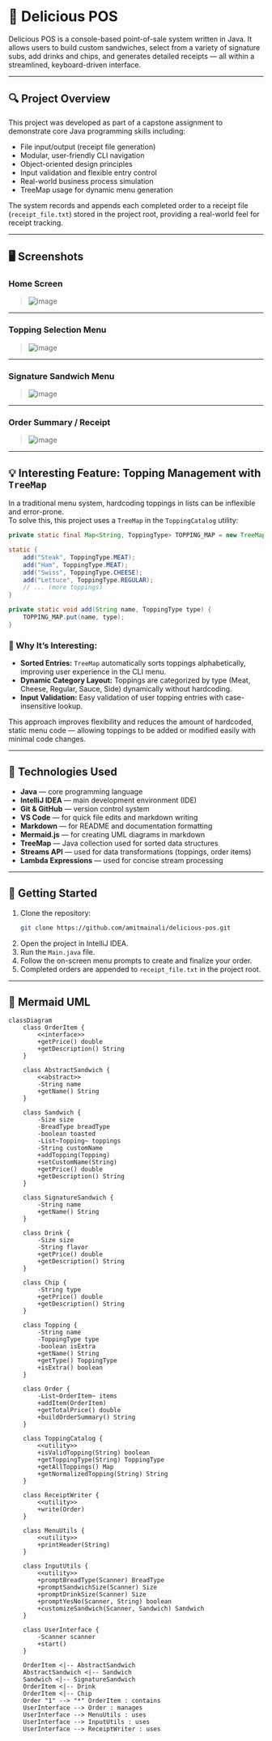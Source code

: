 # 🥪 Delicious POS

Delicious POS is a console-based point-of-sale system written in Java. It allows users to build custom sandwiches, select from a variety of signature subs, add drinks and chips, and generates detailed receipts — all within a streamlined, keyboard-driven interface.

---

## 🔍 Project Overview

This project was developed as part of a capstone assignment to demonstrate core Java programming skills including:

- File input/output (receipt file generation)
- Modular, user-friendly CLI navigation
- Object-oriented design principles
- Input validation and flexible entry control
- Real-world business process simulation
- TreeMap usage for dynamic menu generation

The system records and appends each completed order to a receipt file (`receipt_file.txt`) stored in the project root, providing a real-world feel for receipt tracking.

---

## 🖥️ Screenshots

### Home Screen
> ![image](https://github.com/user-attachments/assets/f45fb275-3f3c-4328-a9e2-7080e1cef2f8)

---

### Topping Selection Menu
> ![image](https://github.com/user-attachments/assets/019ba511-8f27-43b9-96bc-4b01374246b5)

---

### Signature Sandwich Menu
> ![image](https://github.com/user-attachments/assets/3b7b2549-3be3-4641-8978-9d5afe144b42)

---

### Order Summary / Receipt
> ![image](https://github.com/user-attachments/assets/a98599ff-c9c6-497c-aa83-091b3a49018d)

---

## 💡 Interesting Feature: Topping Management with `TreeMap`

In a traditional menu system, hardcoding toppings in lists can be inflexible and error-prone.  
To solve this, this project uses a `TreeMap` in the `ToppingCatalog` utility:

```java
private static final Map<String, ToppingType> TOPPING_MAP = new TreeMap<>();

static {
    add("Steak", ToppingType.MEAT);
    add("Ham", ToppingType.MEAT);
    add("Swiss", ToppingType.CHEESE);
    add("Lettuce", ToppingType.REGULAR);
    // ... (more toppings)
}

private static void add(String name, ToppingType type) {
    TOPPING_MAP.put(name, type);
}
```

### 🌟 Why It’s Interesting:
- **Sorted Entries:** `TreeMap` automatically sorts toppings alphabetically, improving user experience in the CLI menu.
- **Dynamic Category Layout:** Toppings are categorized by type (Meat, Cheese, Regular, Sauce, Side) dynamically without hardcoding.
- **Input Validation:** Easy validation of user topping entries with case-insensitive lookup.

This approach improves flexibility and reduces the amount of hardcoded, static menu code — allowing toppings to be added or modified easily with minimal code changes.

---

## 🔭 Technologies Used

- **Java** — core programming language
- **IntelliJ IDEA** — main development environment (IDE)
- **Git & GitHub** — version control system
- **VS Code** — for quick file edits and markdown writing
- **Markdown** — for README and documentation formatting
- **Mermaid.js** — for creating UML diagrams in markdown
- **TreeMap** — Java collection used for sorted data structures
- **Streams API** — used for data transformations (toppings, order items)
- **Lambda Expressions** — used for concise stream processing

---

## 🚀 Getting Started

1. Clone the repository:
   ```bash
   git clone https://github.com/amitmainali/delicious-pos.git
   ```
2. Open the project in IntelliJ IDEA.
3. Run the `Main.java` file.
4. Follow the on-screen menu prompts to create and finalize your order.
5. Completed orders are appended to `receipt_file.txt` in the project root.

---

## 📂 Mermaid UML
```mermaid
classDiagram
    class OrderItem {
        <<interface>>
        +getPrice() double
        +getDescription() String
    }

    class AbstractSandwich {
        <<abstract>>
        -String name
        +getName() String
    }

    class Sandwich {
        -Size size
        -BreadType breadType
        -boolean toasted
        -List~Topping~ toppings
        -String customName
        +addTopping(Topping)
        +setCustomName(String)
        +getPrice() double
        +getDescription() String
    }

    class SignatureSandwich {
        -String name
        +getName() String
    }

    class Drink {
        -Size size
        -String flavor
        +getPrice() double
        +getDescription() String
    }

    class Chip {
        -String type
        +getPrice() double
        +getDescription() String
    }

    class Topping {
        -String name
        -ToppingType type
        -boolean isExtra
        +getName() String
        +getType() ToppingType
        +isExtra() boolean
    }

    class Order {
        -List~OrderItem~ items
        +addItem(OrderItem)
        +getTotalPrice() double
        +buildOrderSummary() String
    }

    class ToppingCatalog {
        <<utility>>
        +isValidTopping(String) boolean
        +getToppingType(String) ToppingType
        +getAllToppings() Map
        +getNormalizedTopping(String) String
    }

    class ReceiptWriter {
        <<utility>>
        +write(Order)
    }

    class MenuUtils {
        <<utility>>
        +printHeader(String)
    }

    class InputUtils {
        <<utility>>
        +promptBreadType(Scanner) BreadType
        +promptSandwichSize(Scanner) Size
        +promptDrinkSize(Scanner) Size
        +promptYesNo(Scanner, String) boolean
        +customizeSandwich(Scanner, Sandwich) Sandwich
    }

    class UserInterface {
        -Scanner scanner
        +start()
    }

    OrderItem <|-- AbstractSandwich
    AbstractSandwich <|-- Sandwich
    Sandwich <|-- SignatureSandwich
    OrderItem <|-- Drink
    OrderItem <|-- Chip
    Order "1" --> "*" OrderItem : contains
    UserInterface --> Order : manages
    UserInterface --> MenuUtils : uses
    UserInterface --> InputUtils : uses
    UserInterface --> ReceiptWriter : uses
```
